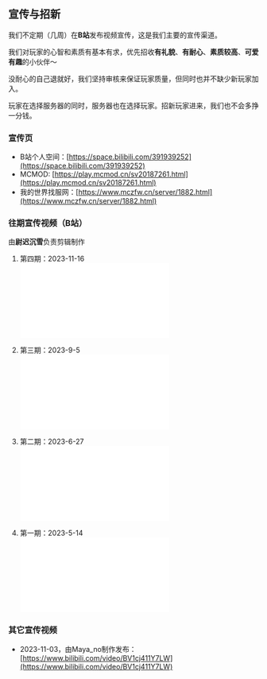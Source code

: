 ## 宣传与招新
我们不定期（几周）在**B站**发布视频宣传，这是我们主要的宣传渠道。

我们对玩家的心智和素质有基本有求，优先招收**有礼貌**、**有耐心**、**素质较高**、**可爱有趣**的小伙伴～

没耐心的自己退就好，我们坚持审核来保证玩家质量，但同时也并不缺少新玩家加入。

玩家在选择服务器的同时，服务器也在选择玩家。招新玩家进来，我们也不会多挣一分钱。

### 宣传页
- B站个人空间：[https://space.bilibili.com/391939252](https://space.bilibili.com/391939252)
- MCMOD: [https://play.mcmod.cn/sv20187261.html](https://play.mcmod.cn/sv20187261.html)
- 我的世界找服网：[https://www.mczfw.cn/server/1882.html](https://www.mczfw.cn/server/1882.html)

### 往期宣传视频（B站）
由**尉迟沉雪**负责剪辑制作

1. 第四期：2023-11-16<br /><iframe src="//player.bilibili.com/player.html?bvid=BV1rb4y1g7YP&page=1&autoplay=0" scrolling="no" frameborder="no" framespacing="0" allowfullscreen="true"> </iframe>

2. 第三期：2023-9-5<br /><iframe src="//player.bilibili.com/player.html?bvid=BV1wP41187Yd&page=1&autoplay=0" scrolling="no" frameborder="no" framespacing="0" allowfullscreen="true"> </iframe>

3. 第二期：2023-6-27<br /><iframe src="//player.bilibili.com/player.html?bvid=BV13s4y1F7xh&page=1&autoplay=0" scrolling="no" frameborder="no" framespacing="0" allowfullscreen="true"> </iframe>

4. 第一期：2023-5-14<br /><iframe src="//player.bilibili.com/player.html?bvid=BV1Vo4y157ui&page=1&autoplay=0" scrolling="no" frameborder="no" framespacing="0" allowfullscreen="true"> </iframe>


### 其它宣传视频
 - 2023-11-03，由Maya_no制作发布：[https://www.bilibili.com/video/BV1cj411Y7LW](https://www.bilibili.com/video/BV1cj411Y7LW)